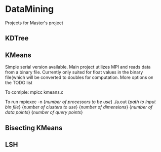 # DataMining
Projects for Master's project

## KDTree

## KMeans 
Simple serial version available. Main project utilizes MPI and reads data from a binary file. Currently only suited for float values in the binary file(which will be converted to doubles for computation. More options on the TODO list

To comiple:
mpicc kmeans.c

To run
mpiexec -n {*number of processors to be use*} ./a.out {*path to input bin file*} {*number of clusters to use*} {*number of dimensions*} {*number of data points*} {*number of query points*}     

## Bisecting KMeans

## LSH
